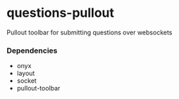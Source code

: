 # questions-pullout

Pullout toolbar for submitting questions over websockets


### Dependencies

* onyx
* layout
* socket
* pullout-toolbar

